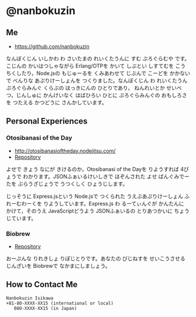# @nanbokuzin

Me
--
- https://github.com/nanbokuzin

なんぼくじん いしかわ わ さいたまの れいくたうんに すむ ぷろぐらむや です。こじんの かいはつしゃながら Erlang/OTPを かいて しぶとい しすてむを こうちくしたり，Node.jsの もじゅーるを くみあわせて じぶんで こーどを かかないで べんりな あぷりけーしょんを つくりました。なんぼくじん わ れいくたうん ぷろぐらみんぐ くらぶの ほっきにんの ひとりであり， ねんれいとか せいべつ，じんしゅに かんけいなく はばひろい ひとに ぷろぐらみんぐの おもしろさを つたえる かつどうに さんかしています。

Personal Experiences
--------------------

### Otosibanasi of the Day
- http://otosibanasioftheday.nodejitsu.com/
- [Repository](https://github.com/nanbokuzin/rakugo-www)

よせで きょう なにが きけるのか，Otosibanasi of the Dayを りようすれば 4びょうで わかります。JSONふぁいるけいしきで ほぞんされた よせ ばんぐみでーたを ぶらうざじょうで うつくしく ひょうじします。

じっそうに Express.jsという Node.jsで つくられた うえぶあぷりけーしょん ふれーむわーくを りようしています。Express.js わ るーてぃんぐが かんたんに かけて，そのうえ JavaScriptどうよう JSONふぁいるの とりあつかいに ちょうじています。

### Biobrew
- [Repository](https://github.com/nanbokuzin/biobrew)

おーぷんな りれきしょ りぽじとりです。あなたの びじねすを せいこうさせる じんざいを Biobrewで なかまにしましょう。

How to Contact Me
-----------------

    Nanbokuzin Isikawa
    +81-80-XXXX-XX15 (international or local)
       080-XXXX-XX15 (in Japan)
